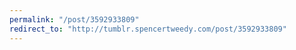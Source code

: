 ```yaml
---
permalink: "/post/3592933809"
redirect_to: "http://tumblr.spencertweedy.com/post/3592933809"
---
```

